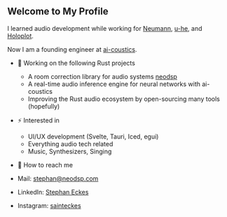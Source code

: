 ## Welcome to My Profile

I learned audio development while working for [Neumann](https://www.neumann.com/), [u-he](https://u-he.com/), and [Holoplot](https://holoplot.com/).

Now I am a founding engineer at [ai-coustics](https://ai-coustics.com/).

- 🦀 Working on the following Rust projects
  - A room correction library for audio systems [neodsp](https://neodsp.com/)
  - A real-time audio inference engine for neural networks with ai-coustics
  - Improving the Rust audio ecosystem by open-sourcing many tools (hopefully)

- ⚡ Interested in
  - UI/UX development (Svelte, Tauri, Iced, egui)
  - Everything audio tech related
  - Music, Synthesizers, Singing

- 📧 How to reach me
 - Mail: stephan@neodsp.com
 - LinkedIn: [Stephan Eckes](https://www.linkedin.com/in/stephan-eckes/)
 - Instagram: [sainteckes](https://www.instagram.com/sainteckes/)
